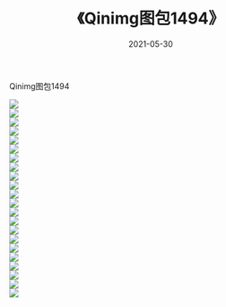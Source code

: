 ﻿---
layout: post
title:  《Qinimg图包1494》
date:   2021-05-30
img: http://imgx.orgx.ga/Qinimg图包/Qinimg图包1494/000.jpg
categories: [美女, 清纯, 唯美]
---

Qinimg图包1494

 ![](http://imgx.orgx.ga/Qinimg图包/Qinimg图包1494/001.jpg) <br>![](http://imgx.orgx.ga/Qinimg图包/Qinimg图包1494/002.jpg) <br>![](http://imgx.orgx.ga/Qinimg图包/Qinimg图包1494/003.jpg) <br>![](http://imgx.orgx.ga/Qinimg图包/Qinimg图包1494/004.jpg) <br>![](http://imgx.orgx.ga/Qinimg图包/Qinimg图包1494/005.jpg) <br>![](http://imgx.orgx.ga/Qinimg图包/Qinimg图包1494/006.jpg) <br>![](http://imgx.orgx.ga/Qinimg图包/Qinimg图包1494/007.jpg) <br>![](http://imgx.orgx.ga/Qinimg图包/Qinimg图包1494/008.jpg) <br>![](http://imgx.orgx.ga/Qinimg图包/Qinimg图包1494/009.jpg) <br>![](http://imgx.orgx.ga/Qinimg图包/Qinimg图包1494/010.jpg) <br>![](http://imgx.orgx.ga/Qinimg图包/Qinimg图包1494/011.jpg) <br>![](http://imgx.orgx.ga/Qinimg图包/Qinimg图包1494/012.jpg) <br>![](http://imgx.orgx.ga/Qinimg图包/Qinimg图包1494/013.jpg) <br>![](http://imgx.orgx.ga/Qinimg图包/Qinimg图包1494/014.jpg) <br>![](http://imgx.orgx.ga/Qinimg图包/Qinimg图包1494/015.jpg) <br>![](http://imgx.orgx.ga/Qinimg图包/Qinimg图包1494/016.jpg) <br>![](http://imgx.orgx.ga/Qinimg图包/Qinimg图包1494/017.jpg) <br>![](http://imgx.orgx.ga/Qinimg图包/Qinimg图包1494/018.jpg) <br>![](http://imgx.orgx.ga/Qinimg图包/Qinimg图包1494/019.jpg) <br>![](http://imgx.orgx.ga/Qinimg图包/Qinimg图包1494/020.jpg) <br>![](http://imgx.orgx.ga/Qinimg图包/Qinimg图包1494/021.jpg) <br>![](http://imgx.orgx.ga/Qinimg图包/Qinimg图包1494/022.jpg) <br>